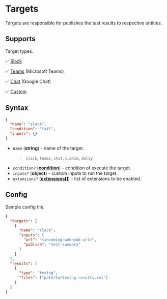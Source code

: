 # Targets

Targets are responsible for publishes the test results to respective entities.

## Supports

Target types.

✅ [Slack](/targets/slack)

✅ [Teams](/targets/teams) (Microsoft Teams)

✅ [Chat](/targets/chat) (Google Chat)

✅ [Custom](/targets/custom)

## Syntax

```json
{
  "name": "slack",
  "condition": "fail",
  "inputs": {}
}
```

- `name` (**string**) - name of the target.
  > `slack`, `teams`, `chat`, `custom`, `delay`
- `condition?` (**[condition](/guides/conditions)**) - condition of execute the target.
- `inputs?` (**object**) - custom inputs to run the target.
- `extensions?` (**[extensions[]](/guides/extensions)**) - list of extensions to be enabled.

## Config

Sample config file.

```json {3-9}
{
  "targets": [
    {
      "name": "slack",
      "inputs": {
        "url": "<incoming-webhook-url>",
        "publish": "test-summary"
      }
    }
  ],
  "results": [
    {
      "type": "testng",
      "files": ["path/to/testng-results.xml"]
    }
  ]
}
```

